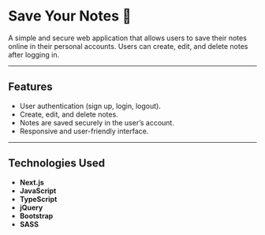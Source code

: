 # Save Your Notes 📝

A simple and secure web application that allows users to save their notes online in their personal accounts. Users can create, edit, and delete notes after logging in.

---

## Features

- User authentication (sign up, login, logout).
- Create, edit, and delete notes.
- Notes are saved securely in the user’s account.
- Responsive and user-friendly interface.

---

## Technologies Used

- **Next.js**  
- **JavaScript**  
- **TypeScript**  
- **jQuery**  
- **Bootstrap**  
- **SASS**
